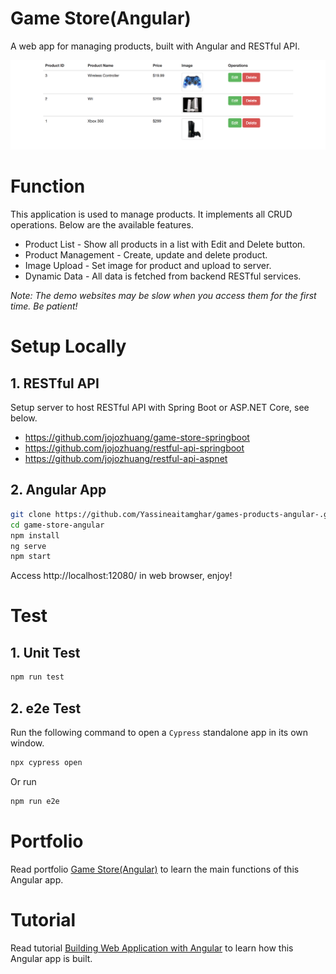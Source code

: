 # Game Store(Angular)

A web app for managing products, built with Angular and RESTful API.

<kbd>![image](/src/assets/products.png)</kbd>

# Function

This application is used to manage products. It implements all CRUD operations. Below are the available features.

- Product List - Show all products in a list with Edit and Delete button.
- Product Management - Create, update and delete product.
- Image Upload - Set image for product and upload to server.
- Dynamic Data - All data is fetched from backend RESTful services.

_Note: The demo websites may be slow when you access them for the first time. Be patient!_

# Setup Locally

## 1. RESTful API

Setup server to host RESTful API with Spring Boot or ASP.NET Core, see below.

- https://github.com/jojozhuang/game-store-springboot
- https://github.com/jojozhuang/restful-api-springboot
- https://github.com/jojozhuang/restful-api-aspnet

## 2. Angular App

```bash
git clone https://github.com/Yassineaitamghar/games-products-angular-.git
cd game-store-angular
npm install
ng serve
npm start
```

Access http://localhost:12080/ in web browser, enjoy!

# Test

## 1. Unit Test

```sh
npm run test
```

## 2. e2e Test

Run the following command to open a `Cypress` standalone app in its own window.

```sh
npx cypress open
```

Or run

```sh
npm run e2e
```


# Portfolio

Read portfolio [Game Store(Angular)](https://jojozhuang.github.io/project/game-store-angular) to learn the main functions of this Angular app.

# Tutorial

Read tutorial [Building Web Application with Angular](https://jojozhuang.github.io/tutorial/building-web-application-with-angular) to learn how this Angular app is built.
